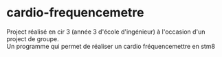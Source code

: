# cardio-frequencemetre
Project réalisé en cir 3 (année 3 d'école d'ingénieur) à l'occasion d'un project de groupe. \
Un programme qui permet de réaliser un cardio fréquencemettre en stm8
